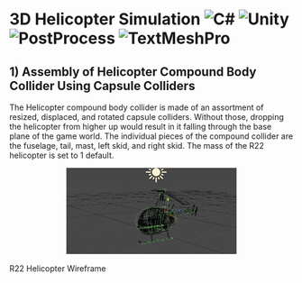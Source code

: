 # 3D Helicopter Simulation ![C#](https://img.shields.io/badge/C%23-v7.3-brightgreen) ![Unity](https://img.shields.io/badge/Unity-2019.2.8f1-lightgrey) ![PostProcess](https://img.shields.io/badge/Post-Processing-orange) ![TextMeshPro](https://img.shields.io/badge/-TextMeshPro-yellow)

## 1) Assembly of Helicopter Compound Body Collider Using Capsule Colliders

The Helicopter compound body collider is made of an assortment of resized, displaced, and rotated capsule colliders. Without those, dropping the helicopter from higher up would result in it falling through the base plane of the game world. The individual pieces of the compound collider are the fuselage, tail, mast, left skid, and right skid.
The mass of the R22 helicopter is set to 1 default.

<p align="center" text-align:center>
  <img src="https://github.com/antoine186/3D-Helicopter/blob/main/imgs/Heli%20Wireframe.PNG" alt="alt text" width=60% height=60%>
  <div>R22 Helicopter Wireframe</div>
</p>
